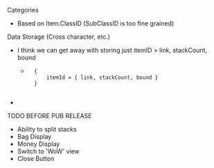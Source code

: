 Categories
- Based on Item.ClassID (SubClassID is too fine grained)


Data Storage (Cross character, etc.)
- I think we can get away with storing just itemID > link, stackCount, bound
    - ```
        {
            itemId = { link, stackCount, bound }
        }
    ```
- 


TODO BEFORE PUB RELEASE
- Ability to split stacks
- Bag Display
- Money Display
- Switch to 'WoW' view
- Close Button
